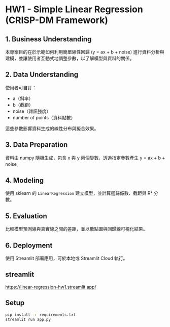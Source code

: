 # HW1 - Simple Linear Regression (CRISP-DM Framework)

## 1. Business Understanding
本專案目的在於示範如何利用簡單線性回歸 (y = ax + b + noise) 進行資料分析與建模，並讓使用者互動式地調整參數，以了解模型與資料的關係。

## 2. Data Understanding
使用者可自訂：
- a（斜率）
- b（截距）
- noise（雜訊強度）
- number of points（資料點數）

這些參數影響資料生成的線性分布與擬合效果。

## 3. Data Preparation
資料由 numpy 隨機生成，包含 x 與 y 兩個變數，透過指定參數產生 y = ax + b + noise。

## 4. Modeling
使用 sklearn 的 `LinearRegression` 建立模型，並計算迴歸係數、截距與 R² 分數。

## 5. Evaluation
比較模型預測線與真實線之間的差距，並以散點圖與回歸線可視化結果。

## 6. Deployment
使用 Streamlit 部署應用，可於本地或 Streamlit Cloud 執行。

## streamlit
https://linear-regression-hw1.streamlit.app/

## Setup
```bash
pip install -r requirements.txt
streamlit run app.py
